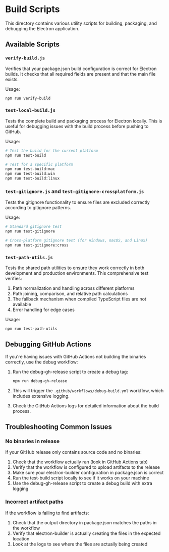 # Build Scripts

This directory contains various utility scripts for building, packaging, and debugging the Electron application.

## Available Scripts

### `verify-build.js`

Verifies that your package.json build configuration is correct for Electron builds. It checks that all required fields are present and that the main file exists.

Usage:

```bash
npm run verify-build
```

### `test-local-build.js`

Tests the complete build and packaging process for Electron locally. This is useful for debugging issues with the build process before pushing to GitHub.

Usage:

```bash
# Test the build for the current platform
npm run test-build

# Test for a specific platform
npm run test-build:mac
npm run test-build:win
npm run test-build:linux
```

### `test-gitignore.js` and `test-gitignore-crossplatform.js`

Tests the gitignore functionality to ensure files are excluded correctly according to gitignore patterns.

Usage:

```bash
# Standard gitignore test
npm run test-gitignore

# Cross-platform gitignore test (for Windows, macOS, and Linux)
npm run test-gitignore:cross
```

### `test-path-utils.js`

Tests the shared path utilities to ensure they work correctly in both development and production environments. 
This comprehensive test verifies:

1. Path normalization and handling across different platforms
2. Path joining, comparison, and relative path calculations
3. The fallback mechanism when compiled TypeScript files are not available
4. Error handling for edge cases

Usage:

```bash
npm run test-path-utils
```

## Debugging GitHub Actions

If you're having issues with GitHub Actions not building the binaries correctly, use the debug workflow:

1. Run the debug-gh-release script to create a debug tag:

   ```bash
   npm run debug-gh-release
   ```

2. This will trigger the `.github/workflows/debug-build.yml` workflow, which includes extensive logging.

3. Check the GitHub Actions logs for detailed information about the build process.

## Troubleshooting Common Issues

### No binaries in release

If your GitHub release only contains source code and no binaries:

1. Check that the workflow actually ran (look in GitHub Actions tab)
2. Verify that the workflow is configured to upload artifacts to the release
3. Make sure your electron-builder configuration in package.json is correct
4. Run the test-build script locally to see if it works on your machine
5. Use the debug-gh-release script to create a debug build with extra logging

### Incorrect artifact paths

If the workflow is failing to find artifacts:

1. Check that the output directory in package.json matches the paths in the workflow
2. Verify that electron-builder is actually creating the files in the expected location
3. Look at the logs to see where the files are actually being created
